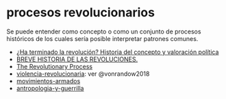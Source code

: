 # procesos revolucionarios

Se puede entender como concepto o como un conjunto de procesos históricos de los cuales sería posible interpretar patrones comunes.

* [¿Ha terminado la revolución? Historia del concepto y valoración política](http://www.scielo.org.mx/scielo.php?script=sci_arttext&pid=S1665-05652009000200001)
* [BREVE HISTORIA DE LAS REVOLUCIONES.](https://traficantes.net/nociones-comunes/breve-historia-de-las-revoluciones)
* [The Revolutionary Process](https://www.jstor.org/stable/2572010?seq=1)
* [violencia-revolucionaria](violencia-revolucionaria.md): ver @vonrandow2018
* [movimientos-armados](movimientos-armados.md)
* [antropologia-y-guerrilla](antropologia-y-guerrilla.md)
